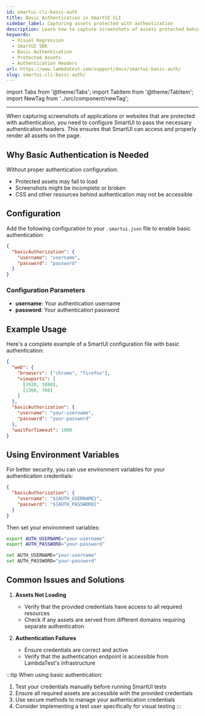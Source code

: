 ```yaml
---
id: smartui-cli-basic-auth
title: Basic Authentication in SmartUI CLI
sidebar_label: Capturing assets protected with authentication
description: Learn how to capture screenshots of assets protected behind authentication using SmartUI CLI
keywords:
  - Visual Regression
  - SmartUI SDK
  - Basic Authentication
  - Protected Assets
  - Authentication Headers
url: https://www.lambdatest.com/support/docs/smartui-basic-auth/
slug: smartui-cli-basic-auth/
---
```


import Tabs from '@theme/Tabs';
import TabItem from '@theme/TabItem';
import NewTag from '../src/component/newTag';

---
<script type="application/ld+json"
      dangerouslySetInnerHTML={{ __html: JSON.stringify({
       "@context": "https://schema.org",
        "@type": "BreadcrumbList",
        "itemListElement": [{
          "@type": "ListItem",
          "position": 1,
          "name": "LambdaTest",
          "item": "https://www.lambdatest.com"
        },{
          "@type": "ListItem",
          "position": 2,
          "name": "Support",
          "item": "https://www.lambdatest.com/support/docs/"
        },{
          "@type": "ListItem",
          "position": 3,
          "name": "Smart Visual Testing",
          "item": "https://www.lambdatest.com/support/docs/smart-ui-cypress/"
        }]
      })
    }}
></script>


When capturing screenshots of applications or websites that are protected with authentication, you need to configure SmartUI to pass the necessary authentication headers. This ensures that SmartUI can access and properly render all assets on the page.

## Why Basic Authentication is Needed

Without proper authentication configuration:
- Protected assets may fail to load
- Screenshots might be incomplete or broken
- CSS and other resources behind authentication may not be accessible

## Configuration

Add the following configuration to your `.smartui.json` file to enable basic authentication:

```json
{
  "basicAuthorization": {
    "username": "username",
    "password": "password"
  }
}
```

### Configuration Parameters

- **username**: Your authentication username
- **password**: Your authentication password

## Example Usage

Here's a complete example of a SmartUI configuration file with basic authentication:

```json
{
  "web": {
    "browsers": ["chrome", "firefox"],
    "viewports": [
      [1920, 1080],
      [1366, 768]
    ]
  },
  "basicAuthorization": {
    "username": "your-username",
    "password": "your-password"
  },
  "waitForTimeout": 1000
}
```

## Using Environment Variables

For better security, you can use environment variables for your authentication credentials:

```json
{
  "basicAuthorization": {
    "username": "${AUTH_USERNAME}",
    "password": "${AUTH_PASSWORD}"
  }
}
```

Then set your environment variables:

<Tabs className="docs__val" groupId="language">
<TabItem value="MacOS/Linux" label="MacOS/Linux" default>

```bash
export AUTH_USERNAME="your-username"
export AUTH_PASSWORD="your-password"
```
</TabItem>
<TabItem value="Windows" label="Windows" default>

```bash
set AUTH_USERNAME="your-username"
set AUTH_PASSWORD="your-password"
```
</TabItem>
</Tabs>

## Common Issues and Solutions

1. **Assets Not Loading**
   - Verify that the provided credentials have access to all required resources
   - Check if any assets are served from different domains requiring separate authentication

2. **Authentication Failures**
   - Ensure credentials are correct and active
   - Verify that the authentication endpoint is accessible from LambdaTest's infrastructure

:::tip
When using basic authentication:
1. Test your credentials manually before running SmartUI tests
2. Ensure all required assets are accessible with the provided credentials
3. Use secure methods to manage your authentication credentials
4. Consider implementing a test user specifically for visual testing
::: 